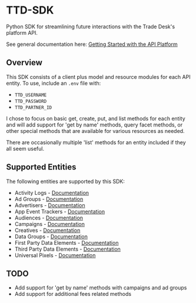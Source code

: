 # TTD-SDK

Python SDK for streamlining future interactions with the Trade Desk's platform API.

See general documentation here:
[Getting Started with the API Platform](https://partner.thetradedesk.com/v3/portal/api/doc/ApiPlatformGetStarted)

## Overview

This SDK consists of a client plus model and resource modules for each API entity. To use, include an `.env` file with:
- `TTD_USERNAME`
- `TTD_PASSWORD`
- `TTD_PARTNER_ID`

I chose to focus on basic get, create, put, and list methods for each entity and will add support for 'get by name' methods, query facet methods, or other special methods that are available for various resources as needed.

There are occasionally multiple 'list' methods for an entity included if they all seem useful.

## Supported Entities

The following entities are supported by this SDK:

- Activity Logs - [Documentation](https://partner.thetradedesk.com/v3/portal/api/area/Activity%20Log)
- Ad Groups - [Documentation](https://partner.thetradedesk.com/v3/portal/api/area/Ad%20Group)
- Advertisers - [Documentation](https://partner.thetradedesk.com/v3/portal/api/area/Advertiser)
- App Event Trackers - [Documentation](https://partner.thetradedesk.com/v3/portal/api/area/App%20Event%20Tracker)
- Audiences - [Documentation](https://partner.thetradedesk.com/v3/portal/api/area/Audience)
- Campaigns - [Documentation](https://partner.thetradedesk.com/v3/portal/api/area/Campaign)
- Creatives - [Documentation](https://partner.thetradedesk.com/v3/portal/api/area/Creative)
- Data Groups - [Documentation](https://partner.thetradedesk.com/v3/portal/api/area/Data%20Group)
- First Party Data Elements - [Documentation](https://partner.thetradedesk.com/v3/portal/api/area/First%20Party%20Data)
- Third Party Data Elements - [Documentation](https://partner.thetradedesk.com/v3/portal/api/area/Third%20Party%20Data)
- Universal Pixels - [Documentation](https://partner.thetradedesk.com/v3/portal/api/area/Universal%20Pixel)

## TODO
- Add support for 'get by name' methods with campaigns and ad groups
- Add support for additional fees related methods